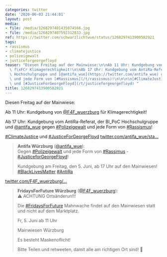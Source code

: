 ```yaml
---
categories: twitter
date: '2020-06-03 21:44:01'
layout: post
media:
- file: /media/1268297401435074566.jpg
- file: /media/1268297407592312833.jpg
ref: https://twitter.com/schwarzlichtwue/status/1268297413900582921
tags:
- rassismus
- climatejustice
- polizeigewalt
- justiceforgeorgefloyd
teaser: "Diesen Freitag auf der Mainwiese:\n\nAb 11 Uhr: Kundgebung von [@F4F_wuerzburg](https://twitter.com/F4F_wuerzburg)\
  \ f\xFCr Klimagerechtigkeit!\n\nAb 17 Uhr: Kundgebung vom AntiRa-Referat, der BI_PoC\
  \ Hochschulgruppe und [@antifa_wue](https://twitter.com/antifa_wue) gegen [#Polizeigewalt](/t/polizeigewalt)\
  \ und jede Form von [#Rassismus](/t/rassismus)!\n\n\n\n[#ClimateJustice](/t/climatejustice)\
  \ und [#JusticeForGeorgeFloyd](/t/justiceforgeorgefloyd) "
title: 1268297413900582921
---
```

Diesen Freitag auf der Mainwiese:

Ab 11 Uhr: Kundgebung von [@F4F_wuerzburg](https://twitter.com/F4F_wuerzburg) für Klimagerechtigkeit!

Ab 17 Uhr: Kundgebung vom AntiRa-Referat, der BI_PoC Hochschulgruppe und [@antifa_wue](https://twitter.com/antifa_wue) gegen [#Polizeigewalt](/t/polizeigewalt) und jede Form von [#Rassismus](/t/rassismus)!



[#ClimateJustice](/t/climatejustice) und [#JusticeForGeorgeFloyd](/t/justiceforgeorgefloyd) 
[twitter.com/antifa_wue/sta…](https://twitter.com/antifa_wue/status/1268170861758070784?s=19)
> <b>Antifa Würzburg</b> ([@antifa_wue](https://twitter.com/antifa_wue)):  
>Gegen [#Polizeigewalt](/t/polizeigewalt) und jede Form von [#Rassimus](/t/rassimus) - [#JusticeforGeorgeFloyd](/t/justiceforgeorgefloyd)!  
>  
>  
>  
>Kundgebung am Freitag, den 5. Juni, ab 17 Uhr auf den Mainwiesen! [#BlackLivesMatter](/t/blacklivesmatter) [#AntiRa](/t/antira)   


[twitter.com/F4F_wuerzburg/…](https://twitter.com/F4F_wuerzburg/status/1268279703527358466?s=19)
> <b>FridaysForFuture Würzburg</b> ([@F4F_wuerzburg](https://twitter.com/F4F_wuerzburg)):  
>⚠️ ACHTUNG Ortsänderun!!!  
>  
>  
>  
>Die [#FridaysForFuture](/t/fridaysforfuture) Mahnwache findet auf den Mainwiesen statt und nicht auf dem Marktplatz.  
>  
>  
>  
>Fr, 5. Juni ab 11 Uhr  
>  
>Mainwiesen Würzburg   
>  
>Es besteht Maskenoflicht!  
>  
>  
>  
>Bitte Teilen und retweeten, damit alle am richtigen Ort sind! 🔁   

